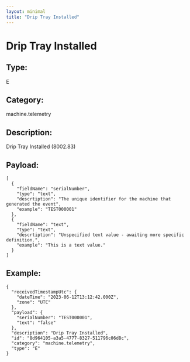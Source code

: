 ```yaml
---
layout: minimal
title: "Drip Tray Installed"
---
```


# Drip Tray Installed

## Type:

E

## Category:

machine.telemetry

## Description: 

Drip Tray Installed (8002.83)

## Payload:

```
[
  {
    "fieldName": "serialNumber",
    "type": "text",
    "descrtiption": "The unique identifier for the machine that generated the event",
    "example": "TEST000001"
  },
  {
    "fieldName": "text",
    "type": "text",
    "descrtiption": "Unspecified text value - awaiting more specific definition.",
    "example": "This is a text value."
  }
]
```

## Example:

```
{
  "receivedTimestampUtc": {
    "dateTime": "2023-06-12T13:12:42.000Z",
    "zone": "UTC"
  },
  "payload": {
    "serialNumber": "TEST000001",
    "text": "false"
  },
  "description": "Drip Tray Installed",
  "id": "8d964105-a3a5-4777-8327-511796c06d8c",
  "category": "machine.telemetry",
  "type": "E"
}
```
